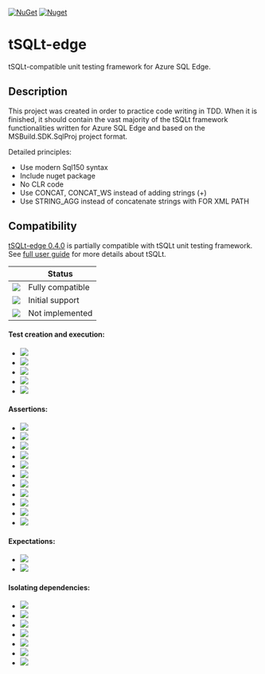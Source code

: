 [![NuGet](https://img.shields.io/nuget/v/tSQLt.Edge)](https://www.nuget.org/packages/tSQLt.Edge)
[![Nuget](https://img.shields.io/nuget/dt/tSQLt.Edge)](https://www.nuget.org/stats/packages/tSQLt.Edge?groupby=Version)

# tSQLt-edge
tSQLt-compatible unit testing framework for Azure SQL Edge.

## Description
This project was created in order to practice code writing in TDD. When it is finished, it should contain the vast majority of the tSQLt framework functionalities written for Azure SQL Edge and based on the MSBuild.SDK.SqlProj project format.

Detailed principles:
- Use modern Sql150 syntax
- Include nuget package
- No CLR code
- Use CONCAT, CONCAT_WS instead of adding strings (+)
- Use STRING_AGG instead of concatenate strings with FOR XML PATH

## Compatibility
[tSQLt-edge 0.4.0](https://www.nuget.org/packages/tSQLt.Edge/0.4.0) is partially compatible with tSQLt unit testing framework. See [full user guide](https://tsqlt.org/full-user-guide/) for more details about tSQLt.

||Status|
|--- |---|
|![](https://img.shields.io/badge/--green)|Fully compatible|
|![](https://img.shields.io/badge/--yellow)|Initial support|
|![](https://img.shields.io/badge/--red)|Not implemented|

#### Test creation and execution:

- ![](https://img.shields.io/badge/NewTestClass--red)
- ![](https://img.shields.io/badge/DropClass--red)
- ![](https://img.shields.io/badge/RunAll--yellow)
- ![](https://img.shields.io/badge/Run--yellow)
- ![](https://img.shields.io/badge/RenameClass--red)

#### Assertions:

- ![](https://img.shields.io/badge/AssertEmptyTable--green)
- ![](https://img.shields.io/badge/AssertEquals--green)
- ![](https://img.shields.io/badge/AssertEqualsString--green)
- ![](https://img.shields.io/badge/AssertEqualsTable--green)
- ![](https://img.shields.io/badge/AssertEqualsTableSchema--green)
- ![](https://img.shields.io/badge/AssertNotEquals--green)
- ![](https://img.shields.io/badge/AssertObjectDoesNotExist--green)
- ![](https://img.shields.io/badge/AssertObjectExists--green)
- ![](https://img.shields.io/badge/AssertResultSetsHaveSameMetaData--green)
- ![](https://img.shields.io/badge/Fail--green)
- ![](https://img.shields.io/badge/AssertLike--green)

#### Expectations:

- ![](https://img.shields.io/badge/ExpectException--green)
- ![](https://img.shields.io/badge/ExpectNoException--green)

#### Isolating dependencies:

- ![](https://img.shields.io/badge/ApplyConstraint--red)
- ![](https://img.shields.io/badge/FakeFunction--red)
- ![](https://img.shields.io/badge/FakeTable--red)
- ![](https://img.shields.io/badge/RemoveObjectIfExists--red)
- ![](https://img.shields.io/badge/SpyProcedure--green)
- ![](https://img.shields.io/badge/ApplyTrigger--red)
- ![](https://img.shields.io/badge/RemoveObject--red)